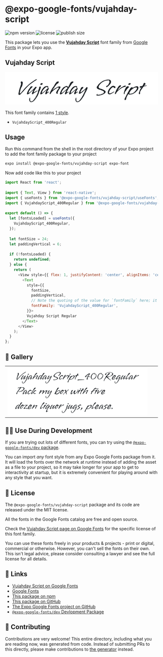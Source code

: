 # @expo-google-fonts/vujahday-script

![npm version](https://flat.badgen.net/npm/v/@expo-google-fonts/vujahday-script)
![license](https://flat.badgen.net/github/license/expo/google-fonts)
![publish size](https://flat.badgen.net/packagephobia/install/@expo-google-fonts/vujahday-script)

This package lets you use the [**Vujahday Script**](https://fonts.google.com/specimen/Vujahday+Script) font family from [Google Fonts](https://fonts.google.com/) in your Expo app.

## Vujahday Script

![Vujahday Script](./font-family.png)

This font family contains [1 style](#-gallery).

- `VujahdayScript_400Regular`

## Usage

Run this command from the shell in the root directory of your Expo project to add the font family package to your project
```sh
expo install @expo-google-fonts/vujahday-script expo-font
```

Now add code like this to your project
```js
import React from 'react';

import { Text, View } from 'react-native';
import { useFonts } from '@expo-google-fonts/vujahday-script/useFonts';
import { VujahdayScript_400Regular } from '@expo-google-fonts/vujahday-script/400Regular';

export default () => {
  let [fontsLoaded] = useFonts({
    VujahdayScript_400Regular,
  });

  let fontSize = 24;
  let paddingVertical = 6;

  if (!fontsLoaded) {
    return undefined;
  } else {
    return (
      <View style={{ flex: 1, justifyContent: 'center', alignItems: 'center' }}>
        <Text
          style={{
            fontSize,
            paddingVertical,
            // Note the quoting of the value for `fontFamily` here; it expects a string!
            fontFamily: 'VujahdayScript_400Regular',
          }}>
          Vujahday Script Regular
        </Text>
      </View>
    );
  }
};

```

## 🔡 Gallery


||||
|-|-|-|
|![VujahdayScript_400Regular](./VujahdayScript_400Regular.ttf.png)||||


## 👩‍💻 Use During Development

If you are trying out lots of different fonts, you can try using the [`@expo-google-fonts/dev` package](https://github.com/expo/google-fonts/tree/master/font-packages/dev#readme).

You can import *any* font style from any Expo Google Fonts package from it. It will load the fonts
over the network at runtime instead of adding the asset as a file to your project, so it may take longer
for your app to get to interactivity at startup, but it is extremely convenient
for playing around with any style that you want.

## 📖 License

The `@expo-google-fonts/vujahday-script` package and its code are released under the MIT license.

All the fonts in the Google Fonts catalog are free and open source.

Check the [Vujahday Script page on Google Fonts](https://fonts.google.com/specimen/Vujahday+Script) for the specific license of this font family.

You can use these fonts freely in your products & projects - print or digital, commercial or otherwise. However, you can't sell the fonts on their own. This isn't legal advice, please consider consulting a lawyer and see the full license for all details.

## 🔗 Links

- [Vujahday Script on Google Fonts](https://fonts.google.com/specimen/Vujahday+Script)
- [Google Fonts](https://fonts.google.com/)
- [This package on npm](https://www.npmjs.com/package/@expo-google-fonts/vujahday-script)
- [This package on GitHub](https://github.com/expo/google-fonts/tree/master/font-packages/vujahday-script)
- [The Expo Google Fonts project on GitHub](https://github.com/expo/google-fonts)
- [`@expo-google-fonts/dev` Devlopment Package](https://github.com/expo/google-fonts/tree/master/font-packages/dev)

## 🤝 Contributing

Contributions are very welcome! This entire directory, including what you are reading now, was generated from code. Instead of submitting PRs to this directly, please make contributions to [the generator](https://github.com/expo/google-fonts/tree/master/packages/generator) instead.
